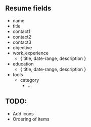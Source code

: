## Resume fields

- name
- title
- contact1
- contact2
- contact3
- objective
- work_experience
  - { title, date-range, description }
- education
  - { title, date-range, description }
- tools
  - category
    - ...



## TODO:

- Add icons
- Ordering of items